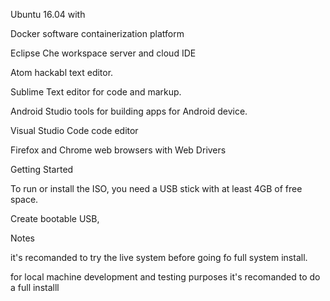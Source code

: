
Ubuntu 16.04  with 

Docker software containerization platform 

Eclipse Che workspace server and cloud IDE

Atom hackabl text editor.

Sublime Text  editor for code and markup.

Android Studio tools for building apps for Android device.    

Visual Studio Code code editor

Firefox and Chrome web browsers with Web Drivers 

Getting Started

To run or install the ISO, you need a USB stick with at least 4GB of free space.

 

Create bootable USB,

Notes

it's recomanded to try the  live system before going fo full system install.

for local machine development and testing purposes it's recomanded to do a full installl








  


